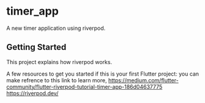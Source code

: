 # timer_app

A new timer application using riverpod.

## Getting Started

This project explains how riverpod works.

A few resources to get you started if this is your first Flutter project:
you can make refrence to this link to learn more,
https://medium.com/flutter-community/flutter-riverpod-tutorial-timer-app-186d04637775
https://riverpod.dev/
